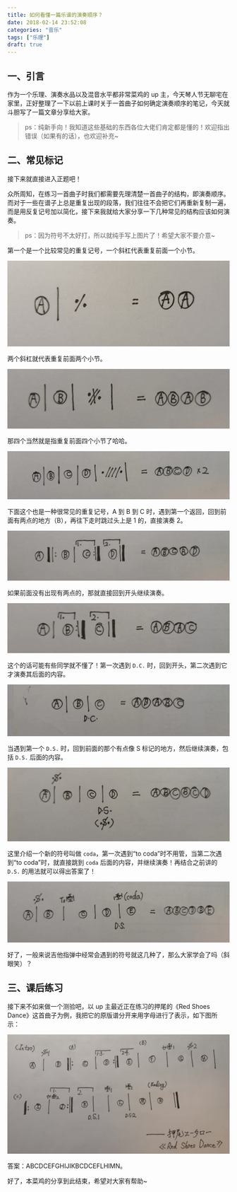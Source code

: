 ```yaml
---
title: 如何看懂一篇乐谱的演奏顺序？
date: 2018-02-14 23:52:08
categories: "音乐"
tags: ["乐理"]
draft: true
---
```


## 一、引言

作为一个乐理、演奏水品以及混音水平都非常菜鸡的 up 主，今天琴人节无聊宅在家里，正好整理了一下以前上课时关于一首曲子如何确定演奏顺序的笔记，今天就斗胆写了一篇文章分享给大家。

> ps：纯新手向！我知道这些基础的东西各位大佬们肯定都是懂的！欢迎指出错误（如果有的话），也欢迎补充~

## 二、常见标记

接下来就直接进入正题吧！

众所周知，在练习一首曲子时我们都需要先理清楚一首曲子的结构，即演奏顺序。而对于一些在谱子上总是重复出现的段落，我们往往不会把它们再重新复制一遍，而是用反复记号加以简化，接下来我就给大家分享一下几种常见的结构应该如何演奏。

> ps：因为符号不太好打，所以就纯手写上图片了！希望大家不要介意~

第一个是一个比较常见的重复记号，一个斜杠代表重复前面一个小节。

![image](./images/1.png)

两个斜杠就代表重复前面两个小节。

![image](./images/2.png)

那四个当然就是指重复前面四个小节了哈哈。

![image](./images/3.png)

下面这个也是一种很常见的重复记号，A 到 B 到 C 时，遇到第一个返回，回到前面有两点的地方（B），再往下走时跳过头上是 1 的，直接演奏 2。

![image](./images/4.png)

如果前面没有出现有两点的，那就直接回到开头继续演奏。

![image](./images/5.png)

这个的话可能有些同学就不懂了！第一次遇到 `D.C.` 时，回到开头，第二次遇到它才演奏其后面的内容。

![image](./images/6.png)

当遇到第一个 `D.S.` 时，回到前面的那个有点像 S 标记的地方，然后继续演奏，包括 `D.S.` 后面的内容。

![image](./images/7.png)

这里介绍一个新的符号叫做 `coda`，第一次遇到“to coda”时不用管，当第二次遇到“to coda”时，就直接跳到 `coda` 后面的内容，并继续演奏！再结合之前讲的 `D.S.` 的用法就可以得出答案了！

![image](./images/8.png)

好了，一般来说吉他指弹中经常会遇到的符号就这几种了，那么大家学会了吗（斜眼笑）？

## 三、课后练习

接下来不如来做一个测验吧，以 up 主最近正在练习的押尾的《Red Shoes Dance》这首曲子为例，我把它的原版谱分开来用字母进行了表示，如下图所示：

![image](./images/9.png)

答案：ABCDCEFGHIJIKBCDCEFLHIMN。

好了，本菜鸡的分享到此结束，希望对大家有帮助~
